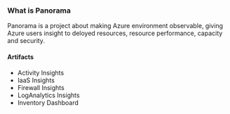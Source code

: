 ### What is Panorama
Panorama is a project about making Azure environment observable, giving Azure users insight to deloyed resources, resource performance, capacity and security.  

#### Artifacts
* Activity Insights
* IaaS Insights
* Firewall Insights
* LogAnalytics Insights
* Inventory Dashboard
